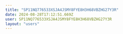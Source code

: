 ```yaml
---
title: "SP11NQ776533XSJA4JSMY8FYE8H3H68VBZHG27Y3R"
date: 2024-08-28T17:12:51.669Z
user: SP11NQ776533XSJA4JSMY8FYE8H3H68VBZHG27Y3R
layout: "users"
---
```

    